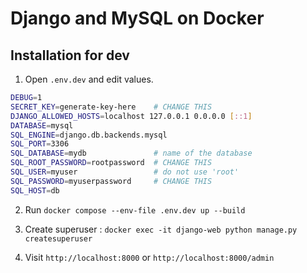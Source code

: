 # Django and MySQL on Docker

## Installation for dev

1. Open `.env.dev` and edit values.

```bash
DEBUG=1
SECRET_KEY=generate-key-here    # CHANGE THIS
DJANGO_ALLOWED_HOSTS=localhost 127.0.0.1 0.0.0.0 [::1]      
DATABASE=mysql
SQL_ENGINE=django.db.backends.mysql
SQL_PORT=3306
SQL_DATABASE=mydb               # name of the database
SQL_ROOT_PASSWORD=rootpassword  # CHANGE THIS
SQL_USER=myuser                 # do not use 'root'
SQL_PASSWORD=myuserpassword     # CHANGE THIS
SQL_HOST=db
```

2. Run `docker compose --env-file .env.dev up --build`

3. Create superuser : `docker exec -it django-web python manage.py createsuperuser`

4. Visit `http://localhost:8000` or `http://localhost:8000/admin`
